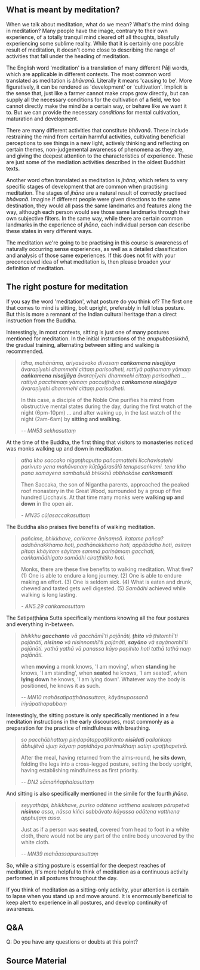 ## What is meant by meditation?
When we talk about meditation, what do we mean? What's the mind doing in meditation? Many people have the image, contrary to their own experience, of a totally tranquil mind cleared off all thoughts, blissfully experiencing some sublime reality. While that it is certainly one possible result of meditation, it doesn't come close to describing the range of activities that fall under the heading of meditation. 

The English word 'meditation' is a translation of many different Pāḷi words, which are applicable in different contexts. The most common word translated as meditation is *bhāvanā*. Literally it means 'causing to be'. More figuratively, it can be rendered as 'development' or 'cultivation'. Implicit is the sense that, just like a farmer cannot make crops grow directly, but can supply all the necessary conditions for the cultivation of a field, we too cannot directly make the mind *be* a certain way, or behave like we want it to. But we can provide the necessary *conditions* for mental cultivation, maturation and development. 

There are many different activities that constitute *bhāvanā*. These include restraining the mind from certain harmful activities, cultivating beneficial perceptions to see things in a new light, actively thinking and reflecting on certain themes, non-judgemental awareness of phenomena as they are, and giving the deepest attention to the characteristics of experience. These are just some of the mediation activities described in the oldest Buddhist texts. 

Another word often translated as meditation is *jhāna*, which refers to very specific stages of development that are common when practising meditation. The stages of *jhāna* are a natural result of correctly practised *bhāvanā*. Imagine if different people were given directions to the same destination, they would all pass the same landmarks and features along the way, although each person would see those same landmarks through their own subjective filters. In the same way, while there are certain common landmarks in the experience of *jhāna*, each individual person can describe these states in very different ways.

The meditation we're going to be practising in this course is awareness of naturally occurring sense experiences, as well as a detailed classification and analysis of those same experiences. If this does not fit with your preconceived idea of what meditation is, then please broaden your definition of meditation. 

## The right posture for meditation
If you say the word 'meditation', what posture do you think of? The first one that comes to mind is sitting, bolt upright, preferably in full lotus posture. But this is more a remnant of the Indian cultural heritage than a direct instruction from the Buddha. 

Interestingly, in most contexts, sitting is just one of many postures mentioned for meditation. In the initial instructions of the *anupubbasikkhā*, the gradual training, alternating between sitting and walking is recommended.

> *idha, mahānāma, ariyasāvako divasaṃ **caṅkamena** **nisajjāya** āvaraṇīyehi dhammehi cittaṃ parisodheti, rattiyā paṭhamaṃ yāmaṃ **caṅkamena** **nisajjāya** āvaraṇīyehi dhammehi cittaṃ parisodheti ... rattiyā pacchimaṃ yāmaṃ paccuṭṭhāya **caṅkamena** **nisajjāya** āvaraṇīyehi dhammehi cittaṃ parisodheti.* 
> 
> In this case, a disciple of the Noble One purifies his mind from obstructive mental states during the day, during the first watch of the night (6pm-10pm) ... and after waking up, in the last watch of the night (2am-6am) by **sitting and walking**.
> 
> -- *MN53 sekhasuttaṃ*

At the time of the Buddha, the first thing that visitors to monasteries noticed was monks walking up and down in meditation. 

> *atha kho saccako nigaṇṭhaputto pañcamattehi licchavisatehi parivuto yena mahāvanaṃ kūṭāgārasālā tenupasaṅkami. tena kho pana samayena sambahulā bhikkhū abbhokāse **caṅkamanti**.*
> 
> Then Saccaka, the son of Nigantha parents, approached the peaked roof monastery in the Great Wood, surrounded by a group of five hundred Licchavis. At that time many monks were **walking up and down** in the open air. 
> 
> *- MN35 cūḷasaccakasuttaṃ*

The Buddha also praises five benefits of walking meditation. 

> *pañcime, bhikkhave, caṅkame ānisaṃsā. katame pañca? addhānakkhamo hoti, padhānakkhamo hoti, appābādho hoti, asitaṃ pītaṃ khāyitaṃ sāyitaṃ sammā pariṇāmaṃ gacchati, caṅkamādhigato samādhi ciraṭṭhitiko hoti.*
> 
> Monks, there are these five benefits to walking meditation. What five? 
> (1) One is able to endure a long journey. 
> (2) One is able to endure making an effort. 
> (3) One is seldom sick. 
> (4) What is eaten and drunk, chewed and tasted gets well digested. 
> (5) *Samādhi* achieved while walking is long lasting. 
> 
> *- AN5.29 caṅkamasuttaṃ*

The Satipaṭṭhāṇa Sutta specifically mentions knowing all the four postures and everything in-between. 

> *bhikkhu **gacchanto** vā gacchāmī’ti pajānāti, **ṭhito** vā ṭhitomhī’ti pajānāti, **nisinno** vā nisinnomhī’ti pajānāti, **sayāno** vā sayānomhī’ti pajānāti. yathā yathā vā panassa kāyo paṇihito hoti tathā tathā naṃ pajānāti.* 
> 
> when **moving** a monk knows, 'I am moving', when **standing** he knows, 'I am standing', when **seated** he knows, 'I am seated', when **lying down** he knows, 'I am lying down'. Whatever way the body is positioned, he knows it as such.
> 
> -- *MN10 mahāsatipaṭṭhānasuttaṃ, kāyānupassanā iriyāpathapabbaṃ*

Interestingly, the sitting posture is only specifically mentioned in a few meditation instructions in the early discourses, most commonly as a preparation for the practice of mindfulness with breathing. 

> *so pacchābhattaṃ piṇḍapātappaṭikkanto **nisīdati** pallaṅkaṃ ābhujitvā ujuṃ kāyaṃ paṇidhāya parimukhaṃ satiṃ upaṭṭhapetvā.* 
> 
> After the meal, having returned from the alms-round, **he sits down**, folding the legs into a cross-legged posture, setting the body upright, having establishing mindfulness as first priority.
> 
> -- *DN2 sāmaññaphalasuttaṃ*
 
And sitting is also specifically mentioned in the simile for the fourth *jhāna*.

> *seyyathāpi, bhikkhave, puriso odātena vatthena sasīsaṃ pārupetvā **nisinno** assa, nāssa kiñci sabbāvato kāyassa odātena vatthena apphuṭaṃ assa.* 
> 
> Just as if a person was **seated**, covered from head to foot in a white cloth, there would not be any part of the entire body uncovered by the white cloth. 
> 
> -- *MN39 mahāassapurasuttaṃ*

So, while a sitting posture is essential for the deepest reaches of meditation, it's more helpful to think of meditation as a continuous activity performed in all postures throughout the day. 

If you think of meditation as a sitting-only activity, your attention is certain to lapse when you stand up and move around. It is enormously beneficial to keep alert to experience in all postures, and develop continuity of awareness. 

## Q&A

Q: Do you have any questions or doubts at this point?

## Source Material

